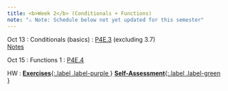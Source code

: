 ```yaml
---
title: <b>Week 2</b> (Conditionals + Functions)
note: "⚠️ Note: Schedule below not yet updated for this semester"
---
```


Oct 13
: Conditionals (basics)
  : [P4E.3](https://do1.dr-chuck.com/pythonlearn/EN_us/pythonlearn.pdf#page=43.16) (excluding 3.7)<br>
    [Notes](/11102-f25/lessons/conditionals/)

Oct 15
: Functions 1
  : [P4E.4](https://do1.dr-chuck.com/pythonlearn/EN_us/pythonlearn.pdf#page=55.16)

HW
: [**Exercises**{:.label .label-purple }](#) [**Self-Assessment**{:.label .label-green }](#)
